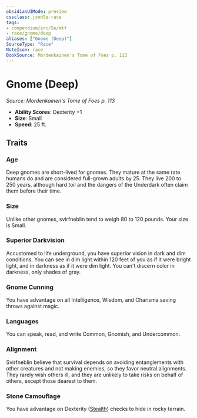 ```yaml
---
obsidianUIMode: preview
cssclass: json5e-race
tags:
- compendium/src/5e/mtf
- race/gnome/deep
aliases: ["Gnome (Deep)"]
SourceType: "Race"
NoteIcon: race
BookSource: Mordenkainen's Tome of Foes p. 113
---
```

# Gnome (Deep)
*Source: Mordenkainen's Tome of Foes p. 113*  

- **Ability Scores**: Dexterity +1
- **Size**: Small
- **Speed**: 25 ft.

## Traits

### Age

Deep gnomes are short-lived for gnomes. They mature at the same rate humans do and are considered full-grown adults by 25. They live 200 to 250 years, although hard toil and the dangers of the Underdark often claim them before their time.

### Size

Unlike other gnomes, svirfneblin tend to weigh 80 to 120 pounds. Your size is Small.

### Superior Darkvision

Accustomed to life underground, you have superior vision in dark and dim conditions. You can see in dim light within 120 feet of you as if it were bright light, and in darkness as if it were dim light. You can't discern color in darkness, only shades of gray.

### Gnome Cunning

You have advantage on all Intelligence, Wisdom, and Charisma saving throws against magic.

### Languages

You can speak, read, and write Common, Gnomish, and Undercommon.

### Alignment

Svirfneblin believe that survival depends on avoiding entanglements with other creatures and not making enemies, so they favor neutral alignments. They rarely wish others ill, and they are unlikely to take risks on behalf of others, except those dearest to them.

### Stone Camouflage

You have advantage on Dexterity ([Stealth](/3-Mechanics/CLI/rules/skills.md#Stealth)) checks to hide in rocky terrain.